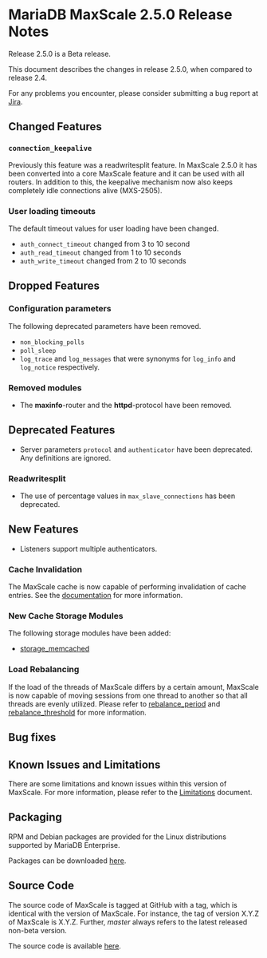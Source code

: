 # MariaDB MaxScale 2.5.0 Release Notes

Release 2.5.0 is a Beta release.

This document describes the changes in release 2.5.0, when compared to
release 2.4.

For any problems you encounter, please consider submitting a bug
report at [Jira](https://jira.mariadb.org).

## Changed Features

### `connection_keepalive`

Previously this feature was a readwritesplit feature. In MaxScale 2.5.0 it has
been converted into a core MaxScale feature and it can be used with all
routers. In addition to this, the keepalive mechanism now also keeps completely
idle connections alive (MXS-2505).

### User loading timeouts

The default timeout values for user loading have been changed.

* `auth_connect_timeout` changed from 3 to 10 second
* `auth_read_timeout` changed from 1 to 10 seconds
* `auth_write_timeout` changed from 2 to 10 seconds

## Dropped Features

### Configuration parameters

The following deprecated parameters have been removed.

* `non_blocking_polls`
* `poll_sleep`
* `log_trace` and `log_messages` that were synonyms for `log_info` and
  `log_notice` respectively.

### Removed modules

* The **maxinfo**-router and the **httpd**-protocol have been removed.

## Deprecated Features

* Server parameters `protocol` and `authenticator` have been deprecated. Any
  definitions are ignored.

### Readwritesplit

* The use of percentage values in `max_slave_connections` has been deprecated.

## New Features

* Listeners support multiple authenticators.

### Cache Invalidation

The MaxScale cache is now capable of performing invalidation of cache
entries. See the
[documentation](../Filters/Cache.md#invalidation)
for more information.

### New Cache Storage Modules

The following storage modules have been added:
* [storage_memcached](../Filters/Cache.md#storage_memcached)

### Load Rebalancing

If the load of the threads of MaxScale differs by a certain amount,
MaxScale is now capable of moving sessions from one thread to another
so that all threads are evenly utilized. Please refer to
[rebalance_period](../Getting-Started/Configuration-Guide.md#rebalance_period)
and
[rebalance_threshold](../Getting-Started/Configuration-Guide.md#rebalance_threshold)
for more information.

## Bug fixes

## Known Issues and Limitations

There are some limitations and known issues within this version of MaxScale.
For more information, please refer to the [Limitations](../About/Limitations.md) document.

## Packaging

RPM and Debian packages are provided for the Linux distributions supported
by MariaDB Enterprise.

Packages can be downloaded [here](https://mariadb.com/resources/downloads).

## Source Code

The source code of MaxScale is tagged at GitHub with a tag, which is identical
with the version of MaxScale. For instance, the tag of version X.Y.Z of MaxScale
is X.Y.Z. Further, *master* always refers to the latest released non-beta version.

The source code is available [here](https://github.com/mariadb-corporation/MaxScale).
